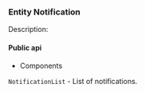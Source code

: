 ### Entity Notification

Description:       

#### Public api

- Components

`NotificationList` - List of notifications.
